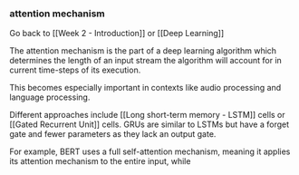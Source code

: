 ### attention mechanism

Go back to [[Week 2 - Introduction]] or [[Deep Learning]]

The attention mechanism is the part of a deep learning algorithm which determines the length of an input stream the algorithm will account for in current time-steps of its execution. 

This becomes especially important in contexts like audio processing and language processing. 

Different approaches include [[Long short-term memory - LSTM]] cells or [[Gated Recurrent Unit]] cells. GRUs are similar to LSTMs but have a forget gate and fewer parameters as they lack an output gate.

For example, BERT uses a full self-attention mechanism, meaning it applies its attention mechanism to the entire input, while 